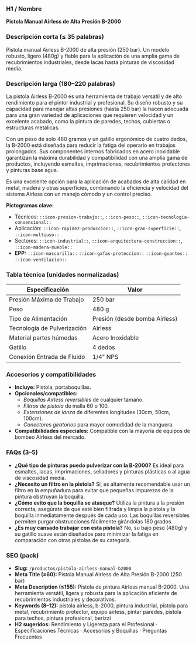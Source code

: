### H1 / Nombre
**Pistola Manual Airless de Alta Presión B-2000**

### Descripción corta (≤ 35 palabras)
Pistola manual Airless B-2000 de alta presión (250 bar). Un modelo robusto, ligero (480g) y fiable para la aplicación de una amplia gama de recubrimientos industriales, desde lacas hasta pinturas de viscosidad media.

### Descripción larga (180–220 palabras)
La pistola Airless B-2000 es una herramienta de trabajo versátil y de alto rendimiento para el pintor industrial y profesional. Su diseño robusto y su capacidad para manejar altas presiones (hasta 250 bar) la hacen adecuada para una gran variedad de aplicaciones que requieren velocidad y un excelente acabado, como la pintura de paredes, techos, cubiertas o estructuras metálicas.

Con un peso de solo 480 gramos y un gatillo ergonómico de cuatro dedos, la B-2000 está diseñada para reducir la fatiga del operario en trabajos prolongados. Sus componentes internos fabricados en acero inoxidable garantizan la máxima durabilidad y compatibilidad con una amplia gama de productos, incluyendo esmaltes, imprimaciones, recubrimientos protectores y pinturas base agua.

Es una excelente opción para la aplicación de acabados de alta calidad en metal, madera y otras superficies, combinando la eficiencia y velocidad del sistema Airless con un manejo cómodo y un control preciso.

**Pictogramas clave:**
- Técnicos: `::icon-presion-trabajo::`, `::icon-peso::`, `::icon-tecnologia-convencional::`
- Aplicación: `::icon-rapidez-produccion::`, `::icon-gran-superficie::`, `::icon-multiuso::`
- Sectores: `::icon-industrial::`, `::icon-arquitectura-construccion::`, `::icon-madera-mueble::`
- **EPP:** `::icon-mascarilla::` `::icon-gafas-proteccion::` `::icon-guantes::` `::icon-ventilacion::`

### Tabla técnica (unidades normalizadas)
| **Especificación** | **Valor** |
|---|---|
| Presión Máxima de Trabajo | 250 bar |
| Peso | 480 g |
| Tipo de Alimentación | Presión (desde bomba Airless) |
| Tecnología de Pulverización | Airless |
| Material partes húmedas | Acero Inoxidable |
| Gatillo | 4 dedos |
| Conexión Entrada de Fluido | 1/4" NPS |

### Accesorios y compatibilidades
- **Incluye:** Pistola, portaboquillas.
- **Opcionales/compatibles:**
  - *Boquillas Airless reversibles* de cualquier tamaño.
  - *Filtros de pistola* de malla 60 o 100.
  - *Extensiones de lanza* de diferentes longitudes (30cm, 50cm, 100cm).
  - *Conectores giratorios* para mayor comodidad de la manguera.
- **Compatibilidades especiales:** Compatible con la mayoría de equipos de bombeo Airless del mercado.

### FAQs (3–5)
- **¿Qué tipo de pinturas puedo pulverizar con la B-2000?** Es ideal para esmaltes, lacas, imprimaciones, selladores y pinturas plásticas o al agua de viscosidad media.
- **¿Necesito un filtro en la pistola?** Sí, es altamente recomendable usar un filtro en la empuñadura para evitar que pequeñas impurezas de la pintura obstruyan la boquilla.
- **¿Cómo evito que la boquilla se atasque?** Utiliza la pintura a la presión correcta, asegúrate de que esté bien filtrada y limpia la pistola y la boquilla inmediatamente después de cada uso. Las boquillas reversibles permiten purgar obstrucciones fácilmente girándolas 180 grados.
- **¿Es muy cansado trabajar con esta pistola?** No, su bajo peso (480g) y su gatillo suave están diseñados para minimizar la fatiga en comparación con otras pistolas de su categoría.

### SEO (pack)
- **Slug:** `/productos/pistola-airless-manual-b2000`
- **Meta Title (≤60):** Pistola Manual Airless de Alta Presión B-2000 (250 bar)
- **Meta Description (≤155):** Pistola de pintura Airless manual B-2000. Una herramienta versátil, ligera y robusta para la aplicación eficiente de recubrimientos industriales y decorativos.
- **Keywords (8–12):** pistola airless, b-2000, pintura industrial, pistola para metal, recubrimiento protector, equipo airless, pintar paredes, pistola para techos, pintura profesional, berizzi
- **H2 sugeridos:** Rendimiento y Ligereza para el Profesional · Especificaciones Técnicas · Accesorios y Boquillas · Preguntas Frecuentes